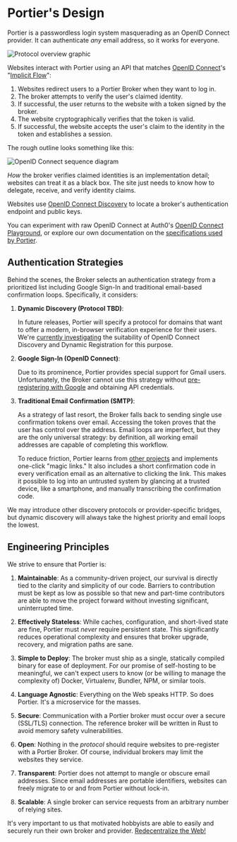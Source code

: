# Portier's Design

Portier is a passwordless login system masquerading as an OpenID Connect
provider. It can authenticate _any_ email address, so it works for everyone.

![Protocol overview graphic](img/overview.png)

Websites interact with Portier using an API that matches [OpenID Connect]'s
"[Implicit Flow]":

1. Websites redirect users to a Portier Broker when they want to log in.
2. The broker attempts to verify the user's claimed identity.
3. If successful, the user returns to the website with a token signed by the
   broker.
4. The website cryptographically verifies that the token is valid.
5. If successful, the website accepts the user's claim to the identity in the
   token and establishes a session.

[openid connect]: http://openid.net/specs/openid-connect-core-1_0.html
[implicit flow]: http://openid.net/specs/openid-connect-core-1_0.html#ImplicitFlowAuth

The rough outline looks something like this:

![OpenID Connect sequence diagram](img/rp-basic-sequence.png)

_How_ the broker verifies claimed identities is an implementation detail;
websites can treat it as a black box. The site just needs to know how to
delegate, receive, and verify identity claims.

Websites use [OpenID Connect Discovery] to locate a broker's authentication
endpoint and public keys.

You can experiment with raw OpenID Connect at Auth0's [OpenID Connect
Playground], or explore our own documentation on the [specifications used by
Portier](Specs.md).

[openid connect discovery]: http://openid.net/specs/openid-connect-discovery-1_0.html
[openid connect playground]: https://openidconnect.net

## Authentication Strategies

Behind the scenes, the Broker selects an authentication strategy from a
prioritized list including Google Sign-In and traditional email-based
confirmation loops. Specifically, it considers:

1.  **Dynamic Discovery (Protocol TBD)**:

    In future releases, Portier will specify a protocol for domains that want
    to offer a modern, in-browser verification experience for their users.
    We're [currently
    investigating](https://github.com/portier/portier.github.io/issues/13) the
    suitability of OpenID Connect Discovery and Dynamic Registration for this
    purpose.

2.  **Google Sign-In (OpenID Connect)**:

    Due to its prominence, Portier provides special support for Gmail users.
    Unfortunately, the Broker cannot use this strategy without [pre-registering
    with
    Google](https://developers.google.com/identity/protocols/OpenIDConnect) and
    obtaining API credentials.

3.  **Traditional Email Confirmation (SMTP)**:

    As a strategy of last resort, the Broker falls back to sending single use
    confirmation tokens over email. Accessing the token proves that the user
    has control over the address. Email loops are imperfect, but they are the
    only universal strategy: by definition, all working email addresses are
    capable of completing this workflow.

    To reduce friction, Portier learns from [other projects](OtherProjects.md)
    and implements one-click "magic links." It also includes a short
    confirmation code in every verification email as an alternative to clicking
    the link. This makes it possible to log into an untrusted system by
    glancing at a trusted device, like a smartphone, and manually transcribing
    the confirmation code.

We may introduce other discovery protocols or provider-specific bridges, but
dynamic discovery will always take the highest priority and email loops the
lowest.

## Engineering Principles

We strive to ensure that Portier is:

1.  **Maintainable**: As a community-driven project, our survival is directly
    tied to the clarity and simplicity of our code. Barriers to contribution
    must be kept as low as possible so that new and part-time contributors are
    able to move the project forward without investing significant,
    uninterrupted time.

2.  **Effectively Stateless**: While caches, configuration, and short-lived
    state are fine, Portier must _never_ require persistent state. This
    significantly reduces operational complexity and ensures that broker
    upgrade, recovery, and migration paths are sane.

3.  **Simple to Deploy**: The broker must ship as a single, statically compiled
    binary for ease of deployment. For our promise of self-hosting to be
    meaningful, we can't expect users to know (or be willing to manage the
    complexity of) Docker, Virtualenv, Bundler, NPM, or similar tools.

4.  **Language Agnostic**: Everything on the Web speaks HTTP. So does Portier.
    It's a microservice for the masses.

5.  **Secure**: Communication with a Portier broker must occur over a secure
    (SSL/TLS) connection. The reference broker will be written in Rust to avoid
    memory safety vulnerabilities.

6.  **Open**: Nothing in the _protocol_ should require websites to pre-register
    with a Portier Broker. Of course, individual brokers may limit the websites
    they service.

7.  **Transparent**: Portier does not attempt to mangle or obscure email
    addresses. Since email addresses are portable identifiers, websites can
    freely migrate to or and from Portier without lock-in.

8.  **Scalable**: A single broker can service requests from an arbitrary number
    of relying sites.

It's very important to us that motivated hobbyists are able to easily and
securely run their own broker and provider. [Redecentralize the
Web!](http://redecentralize.org/)
